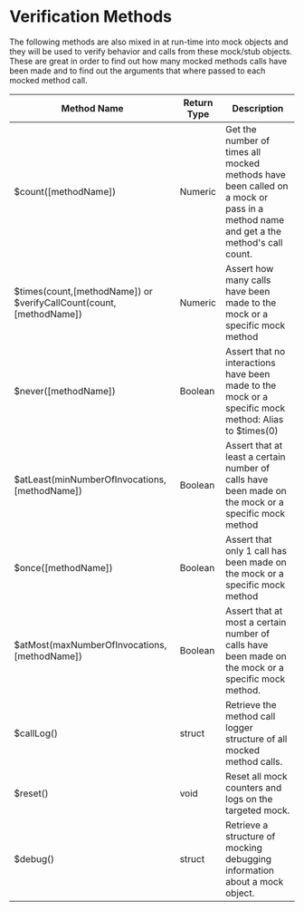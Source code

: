 # Verification Methods

The following methods are also mixed in at run-time into mock objects and they will be used to verify behavior and calls from these mock/stub objects. These are great in order to find out how many mocked methods calls have been made and to find out the arguments that where passed to each mocked method call.

| Method Name                                                          | Return Type | Description                                                                                                                       |
| -------------------------------------------------------------------- | ----------- | --------------------------------------------------------------------------------------------------------------------------------- |
| $count(\[methodName])                                                | Numeric     | Get the number of times all mocked methods have been called on a mock or pass in a method name and get a the method's call count. |
| $times(count,\[methodName]) or $verifyCallCount(count,\[methodName]) | Numeric     | Assert how many calls have been made to the mock or a specific mock method                                                        |
| $never(\[methodName])                                                | Boolean     | Assert that no interactions have been made to the mock or a specific mock method: Alias to $times(0)                              |
| $atLeast(minNumberOfInvocations,\[methodName])                       | Boolean     | Assert that at least a certain number of calls have been made on the mock or a specific mock method                               |
| $once(\[methodName])                                                 | Boolean     | Assert that only 1 call has been made on the mock or a specific mock method                                                       |
| $atMost(maxNumberOfInvocations, \[methodName])                       | Boolean     | Assert that at most a certain number of calls have been made on the mock or a specific mock method.                               |
| $callLog()                                                           | struct      | Retrieve the method call logger structure of all mocked method calls.                                                             |
| $reset()                                                             | void        | Reset all mock counters and logs on the targeted mock.                                                                            |
| $debug()                                                             | struct      | Retrieve a structure of mocking debugging information about a mock object.                                                        |
